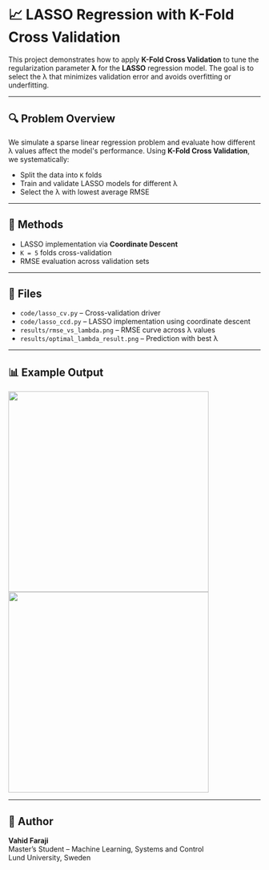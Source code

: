 # 📈 LASSO Regression with K-Fold Cross Validation

This project demonstrates how to apply **K-Fold Cross Validation** to tune the regularization parameter **λ** for the **LASSO** regression model. The goal is to select the λ that minimizes validation error and avoids overfitting or underfitting.

---

## 🔍 Problem Overview

We simulate a sparse linear regression problem and evaluate how different λ values affect the model's performance. Using **K-Fold Cross Validation**, we systematically:

- Split the data into `K` folds
- Train and validate LASSO models for different λ
- Select the λ with lowest average RMSE

---

## 🧪 Methods

- LASSO implementation via **Coordinate Descent**
- `K = 5` folds cross-validation
- RMSE evaluation across validation sets

---

## 📁 Files

- `code/lasso_cv.py` – Cross-validation driver
- `code/lasso_ccd.py` – LASSO implementation using coordinate descent
- `results/rmse_vs_lambda.png` – RMSE curve across λ values
- `results/optimal_lambda_result.png` – Prediction with best λ

---

## 📊 Example Output

<p float="left">
  <img src="results/rmse_vs_lambda.png" width="400"/>
  <img src="results/optimal_lambda_result.png" width="400"/>
</p>

---

## 🧠 Author

**Vahid Faraji**  
Master’s Student – Machine Learning, Systems and Control  
Lund University, Sweden
